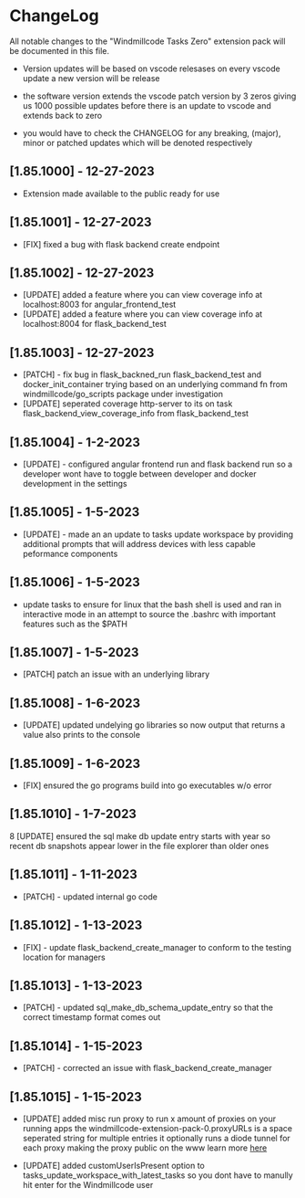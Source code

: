 # ChangeLog

All notable changes to the "Windmillcode Tasks Zero" extension pack will be documented in this file.

* Version updates will be based on vscode relesases
on every vscode update a new version will be release

* the software version extends the vscode patch version by 3 zeros giving us
1000 possible updates before there is an update to vscode and extends back to zero

* you would have to check the CHANGELOG for any breaking, (major), minor or patched updates which will be denoted respectively



## [1.85.1000] - 12-27-2023
* Extension made available to the public ready for use

## [1.85.1001] - 12-27-2023
* [FIX] fixed a bug with flask backend create endpoint


## [1.85.1002] - 12-27-2023
* [UPDATE] added a feature where you can view coverage info at localhost:8003 for angular_frontend_test
* [UPDATE] added a feature where you can view coverage info at localhost:8004 for flask_backend_test


## [1.85.1003] - 12-27-2023
* [PATCH] - fix bug in flask_backned_run flask_backend_test and docker_init_container trying
based on an underlying command fn from windmillcode/go_scripts package under investigation
* [UPDATE]  seperated coverage http-server to its on task flask_backend_view_coverage_info from flask_backend_test


## [1.85.1004] - 1-2-2023
* [UPDATE] - configured angular frontend run and flask backend run so a developer wont have to toggle between developer and docker development in the settings

## [1.85.1005] - 1-5-2023
* [UPDATE] - made an an update to tasks update workspace by providing additional prompts that will address devices with less capable peformance components

## [1.85.1006] - 1-5-2023
* update tasks to ensure for linux that the bash shell is used and ran in interactive mode in an attempt to source the .bashrc with important features such as the $PATH

## [1.85.1007] - 1-5-2023
* [PATCH] patch an issue with an underlying library

## [1.85.1008] - 1-6-2023
* [UPDATE] updated undelying go libraries so now output that returns a value also prints to the console

## [1.85.1009] - 1-6-2023
* [FIX] ensured the go programs build into go executables w/o error


## [1.85.1010] - 1-7-2023
8 [UPDATE] ensured the sql make db update entry starts with year so recent db snapshots appear lower in the file explorer than older ones

## [1.85.1011] - 1-11-2023
* [PATCH] - updated internal go code

## [1.85.1012] - 1-13-2023
* [FIX] - update flask_backend_create_manager to conform to the testing location for managers

## [1.85.1013] - 1-13-2023
* [PATCH] - updated sql_make_db_schema_update_entry so that the correct timestamp format comes out

## [1.85.1014] - 1-15-2023
* [PATCH] - corrected an issue with flask_backend_create_manager


## [1.85.1015] - 1-15-2023
* [UPDATE] added misc run proxy to run x amount of proxies on your running apps
the windmillcode-extension-pack-0.proxyURLs is a space seperated string for multiple entries
it optionally runs a diode tunnel for each proxy making the proxy public on the www learn more [here](https://support.diode.io/article/ss32engxlq-publish-your-local-webserver)

* [UPDATE] added customUserIsPresent option to
tasks_update_workspace_with_latest_tasks so you dont have to manully hit enter for the Windmillcode user
